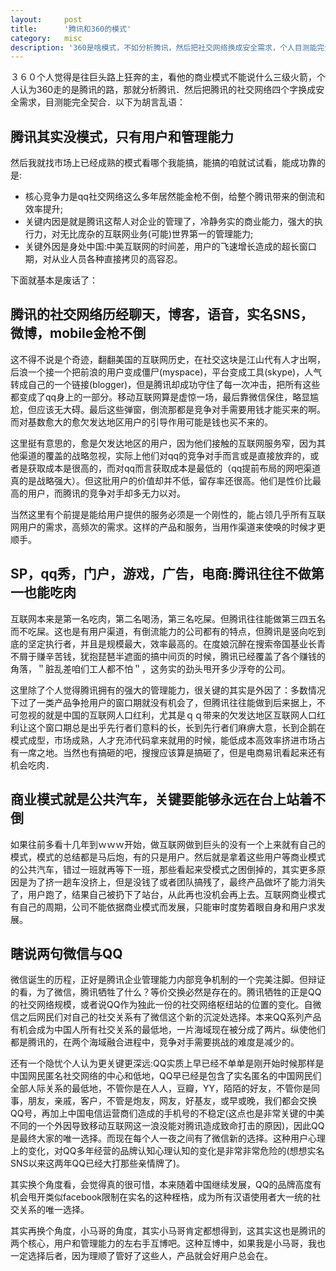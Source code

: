 ```yaml
---
layout:     post
title:      '腾讯和360的模式'
category:   misc
description: '360是啥模式，不如分析腾讯，然后把社交网络换成安全需求，个人目测能完全契合．其实这个模式就是没模式，只有用户和管理能力．腾讯的核心竞争力是社交网络的渠道价值带来的成本消减，关键内因当然还是人的管理，关键外因是中国相比美国的时间差，中国的互联网人口红利。'
---
```


３６０个人觉得是往巨头路上狂奔的主，看他的商业模式不能说什么三级火箭，个人认为360走的是腾讯的路，那就分析腾讯．然后把腾讯的社交网络四个字换成安全需求，目测能完全契合．以下为胡言乱语：

## 腾讯其实没模式，只有用户和管理能力

然后我就找市场上已经成熟的模式看哪个我能搞，能搞的咱就试试看，能成功靠的是:

- 核心竞争力是qq社交网络这么多年居然能金枪不倒，给整个腾讯带来的倒流和效率提升;
- 关键内因是就是腾讯这帮人对企业的管理了，冷静务实的商业能力，强大的执行力，对无比庞杂的互联网业务(可能)世界第一的管理能力;
- 关键外因是身处中国:中美互联网的时间差，用户的飞速增长造成的超长窗口期，对从业人员各种直接拷贝的高容忍。

下面就基本是废话了：

## 腾讯的社交网络历经聊天，博客，语音，实名SNS，微博，mobile金枪不倒

这不得不说是个奇迹，翻翻美国的互联网历史，在社交这块是江山代有人才出啊，后浪一个接一个把前浪的用户变成僵尸(myspace)，平台变成工具(skype)，人气转成自己的一个链接(blogger)，但是腾讯却成功守住了每一次冲击，把所有这些都变成了qq身上的一部分。移动互联网算是虚惊一场，最后靠微信保住，略显尴尬，但应该无大碍。最后这些弹窗，倒流那都是竞争对手需要用钱才能买来的啊。而对基数愈大的愈欠发达地区用户的引导作用可能是钱也买不来的。

这里挺有意思的，愈是欠发达地区的用户，因为他们接触的互联网服务窄，因为其他渠道的覆盖的战略忽视，实际上他们对qq的竞争对手而言或是直接放弃的，或者是获取成本是很高的，而对qq而言获取成本是最低的（qq提前布局的网吧渠道真的是战略强大）。但这批用户的价值却并不低，留存率还很高。他们是性价比最高的用户，而腾讯的竞争对手却多无力以对。


当然这里有个前提是能给用户提供的服务必须是一个刚性的，能占领几乎所有互联网用户的需求，高频次的需求。这样的产品和服务，当用作渠道来使唤的时候才更顺手。

## SP，qq秀，门户，游戏，广告，电商:腾讯往往不做第一也能吃肉

互联网本来是第一名吃肉，第二名喝汤，第三名吃屎。但腾讯往往能做第三四五名而不吃屎。这也是有用户渠道，有倒流能力的公司都有的特点，但腾讯是竖向吃到底的坚定执行者，并且是规模最大，效率最高的。在度娘沉醉在搜索帝国基业长青不屑于赚辛苦钱，犹抱琵琶半遮面的搞中间页的时候，腾讯已经覆盖了各个赚钱的角落，＂脏乱差咱们工人都不怕＂，这务实的劲头甩开多少浮夸的公司。

这里除了个人觉得腾讯拥有的强大的管理能力，很关键的其实是外因了：多数情况下过了一类产品争抢用户的窗口期就没有机会了，但腾讯往往能做到后来据上，不可忽视的就是中国的互联网人口红利，尤其是ｑｑ带来的欠发达地区互联网人口红利让这个窗口期总是出乎先行者们意料的长，长到先行者们麻痹大意，长到企鹅在模式成型，市场成熟，人才充沛代码拿来就用的时候，能低成本高效率挤进市场占有一席之地。当然也有搞砸的吧，搜搜应该算是搞砸了，但是电商易讯看起来还有机会吃肉．


## 商业模式就是公共汽车，关键要能够永远在台上站着不倒

如果往前多看十几年到ｗｗｗ开始，做互联网做到巨头的没有一个上来就有自己的模式，模式的总结都是马后炮，有的只是用户。然后就是拿着这些用户等商业模式的公共汽车，错过一班就再等下一班，那些看起来受模式之困倒掉的，其实更多原因是为了挤一趟车没挤上，但是没钱了或者团队搞残了，最终产品做坏了能力消失了，用户跑了，结果自己被扔下了站台，从此再也没机会再上去。互联网商业模式有自己的周期，公司不能依据商业模式而发展，只能审时度势着眼自身和用户求发展。

## 瞎说两句微信与QQ

微信诞生的历程，正好是腾讯企业管理能力内部竞争机制的一个完美注脚。但辩证的看，为了微信，腾讯牺牲了什么？等价交换必然是存在的。腾讯牺牲的正是QQ的社交网络规模，或者说QQ作为独此一份的社交网络枢纽站的位置的变化。自微信之后网民们对自己的社交关系有了微信这个新的沉淀处选择。本来QQ系列产品有机会成为中国人所有社交关系的最低地，一片海域现在被分成了两片。纵使他们都是腾讯的，在两个海域融合进程中，竞争对手需要挑战的难度是减少的。

还有一个隐忧个人认为更关键更深远:QQ实质上早已经不单单是刚开始时候那样是中国网民匿名社交网络的中心和低地，QQ早已经是包含了实名匿名的中国网民们全部人际关系的最低地，不管你是在人人，豆瓣，YY，陌陌的好友，不管你是同事，朋友，亲戚，客户，不管是炮友，网友，好基友，或早或晚，我们都会交换QQ号，再加上中国电信运营商们造成的手机号的不稳定(这点也是非常关键的中美不同的一个外因导致移动互联网这一浪没能对腾讯造成致命打击的原因)，因此QQ是最终大家的唯一选择。而现在每个人一夜之间有了微信新的选择。这种用户心理上的变化，对QQ多年经营的品牌认知心理认知的变化是非常非常危险的(想想实名SNS以来这两年QQ已经大打那些亲情牌了)。

其实换个角度看，会觉得真的很可惜，本来随着中国继续发展，QQ的品牌高度有机会甩开类似facebook限制在实名的这种桎梏，成为所有汉语使用者大一统的社交关系的唯一选择。

其实再换个角度，小马哥的角度，其实小马哥肯定都想得到，这其实这也是腾讯的两个核心，用户和管理能力的左右手互博吧。这种互博中，如果我是小马哥，我也一定选择后者，因为理顺了管好了这些人，产品就会好用户总会在。
